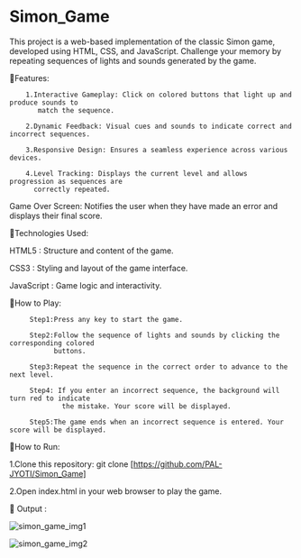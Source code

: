 # Simon_Game
This project is a web-based implementation of the classic Simon game, developed using HTML, CSS, and JavaScript. Challenge your memory by repeating sequences of lights and sounds generated by the game.

🚀Features:

        1.Interactive Gameplay: Click on colored buttons that light up and produce sounds to 
           match the sequence.

        2.Dynamic Feedback: Visual cues and sounds to indicate correct and incorrect sequences.

        3.Responsive Design: Ensures a seamless experience across various devices.

        4.Level Tracking: Displays the current level and allows progression as sequences are 
          correctly repeated.

Game Over Screen: Notifies the user when they have made an error and displays their final score.

🚀Technologies Used:

HTML5 : Structure and content of the game.


CSS3 : Styling and layout of the game interface.


JavaScript : Game logic and interactivity.

🚀How to Play:

         Step1:Press any key to start the game.

         Step2:Follow the sequence of lights and sounds by clicking the corresponding colored 
               buttons.

         Step3:Repeat the sequence in the correct order to advance to the next level.
         
         Step4: If you enter an incorrect sequence, the background will turn red to indicate 
                 the mistake. Your score will be displayed.
                 
         Step5:The game ends when an incorrect sequence is entered. Your score will be displayed.

🚀How to Run:

1.Clone this repository: git clone [https://github.com/PAL-JYOTI/Simon_Game]

2.Open index.html in your web browser to play the game.

🚀 Output :

![simon_game_img1](https://github.com/user-attachments/assets/ddedd893-934d-4c33-a78d-016a5a98526d)

![simon_game_img2](https://github.com/user-attachments/assets/f52bd06f-293c-466a-a513-025b1963710f)


